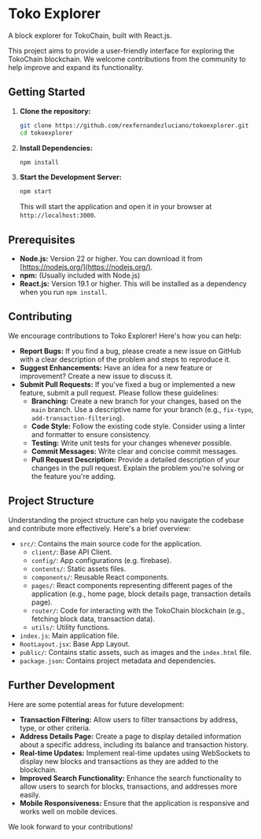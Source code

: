 <!-- @format -->

# Toko Explorer

A block explorer for TokoChain, built with React.js.

This project aims to provide a user-friendly interface for exploring the TokoChain blockchain. We welcome contributions from the community to help improve and
expand its functionality.

## Getting Started

1. **Clone the repository:**

   ```bash
   git clone https://github.com/rexfernandezluciano/tokoexplorer.git
   cd tokoexplorer
   ```

2. **Install Dependencies:**

   ```bash
   npm install
   ```

3. **Start the Development Server:**

   ```bash
   npm start
   ```

   This will start the application and open it in your browser at `http://localhost:3000`.

## Prerequisites

- **Node.js:** Version 22 or higher. You can download it from [https://nodejs.org/](https://nodejs.org/).
- **npm:** (Usually included with Node.js)
- **React.js:** Version 19.1 or higher. This will be installed as a dependency when you run `npm install`.

## Contributing

We encourage contributions to Toko Explorer! Here's how you can help:

- **Report Bugs:** If you find a bug, please create a new issue on GitHub with a clear description of the problem and steps to reproduce it.
- **Suggest Enhancements:** Have an idea for a new feature or improvement? Create a new issue to discuss it.
- **Submit Pull Requests:** If you've fixed a bug or implemented a new feature, submit a pull request. Please follow these guidelines:
  - **Branching:** Create a new branch for your changes, based on the `main` branch. Use a descriptive name for your branch (e.g., `fix-typo`,
    `add-transaction-filtering`).
  - **Code Style:** Follow the existing code style. Consider using a linter and formatter to ensure consistency.
  - **Testing:** Write unit tests for your changes whenever possible.
  - **Commit Messages:** Write clear and concise commit messages.
  - **Pull Request Description:** Provide a detailed description of your changes in the pull request. Explain the problem you're solving or the feature you're
    adding.

## Project Structure

Understanding the project structure can help you navigate the codebase and contribute more effectively. Here's a brief overview:

- `src/`: Contains the main source code for the application.
  - `client/`: Base API Client.
  - `config/`: App configurations (e.g. firebase).
  - `contents/`: Static assets files.
  - `components/`: Reusable React components.
  - `pages/`: React components representing different pages of the application (e.g., home page, block details page, transaction details page).
  - `router/`: Code for interacting with the TokoChain blockchain (e.g., fetching block data, transaction data).
  - `utils/`: Utility functions.
- `index.js`: Main application file.
- `RootLayout.jsx`: Base App Layout.
- `public/`: Contains static assets, such as images and the `index.html` file.
- `package.json`: Contains project metadata and dependencies.

## Further Development

Here are some potential areas for future development:

- **Transaction Filtering:** Allow users to filter transactions by address, type, or other criteria.
- **Address Details Page:** Create a page to display detailed information about a specific address, including its balance and transaction history.
- **Real-time Updates:** Implement real-time updates using WebSockets to display new blocks and transactions as they are added to the blockchain.
- **Improved Search Functionality:** Enhance the search functionality to allow users to search for blocks, transactions, and addresses more easily.
- **Mobile Responsiveness:** Ensure that the application is responsive and works well on mobile devices.

We look forward to your contributions!
